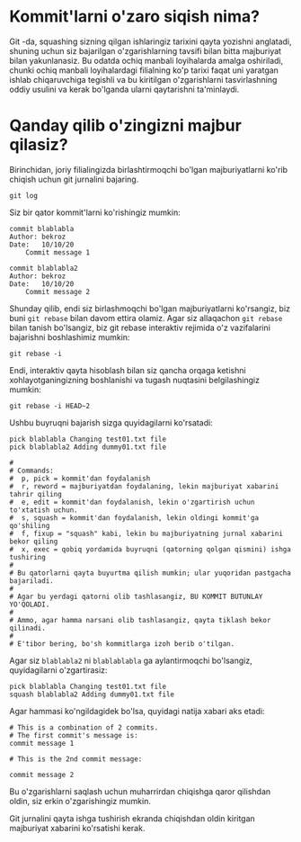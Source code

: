 # Kommit'larni o'zaro siqish nima?

Git -da, squashing sizning qilgan ishlaringiz tarixini qayta yozishni anglatadi, shuning uchun siz bajarilgan o'zgarishlarning tavsifi bilan bitta majburiyat bilan yakunlanasiz.
Bu odatda ochiq manbali loyihalarda amalga oshiriladi, chunki ochiq manbali loyihalardagi filialning ko'p tarixi faqat uni yaratgan ishlab chiqaruvchiga tegishli va bu kiritilgan o'zgarishlarni tasvirlashning oddiy usulini va kerak bo'lganda ularni qaytarishni ta'minlaydi.

# Qanday qilib o'zingizni majbur qilasiz?

Birinchidan, joriy filialingizda birlashtirmoqchi bo'lgan majburiyatlarni ko'rib chiqish uchun git jurnalini bajaring.

```
git log
```

Siz bir qator kommit'larni ko'rishingiz mumkin:

```
commit blablabla
Author: bekroz
Date:   10/10/20
    Commit message 1

commit blablabla2
Author: bekroz
Date:   10/10/20
    Commit message 2
```

Shunday qilib, endi siz birlashmoqchi bo'lgan majburiyatlarni ko'rsangiz, biz buni ```git rebase``` bilan davom ettira olamiz. Agar siz allaqachon ```git rebase``` bilan tanish bo'lsangiz, biz git rebase interaktiv rejimida o'z vazifalarini bajarishni boshlashimiz mumkin:

```
git rebase -i
```

Endi, interaktiv qayta hisoblash bilan siz qancha orqaga ketishni xohlayotganingizning boshlanishi va tugash nuqtasini belgilashingiz mumkin:

```
git rebase -i HEAD~2
```

Ushbu buyruqni bajarish sizga quyidagilarni ko'rsatadi:

```
pick blablabla Changing test01.txt file
pick blablabla2 Adding dummy01.txt file

#
# Commands:
#  p, pick = kommit'dan foydalanish
#  r, reword = majburiyatdan foydalaning, lekin majburiyat xabarini tahrir qiling
#  e, edit = kommit'dan foydalanish, lekin o'zgartirish uchun to'xtatish uchun.
#  s, squash = kommit'dan foydalanish, lekin oldingi kommit'ga qo'shiling
#  f, fixup = "squash" kabi, lekin bu majburiyatning jurnal xabarini bekor qiling
#  x, exec = qobiq yordamida buyruqni (qatorning qolgan qismini) ishga tushiring
#
# Bu qatorlarni qayta buyurtma qilish mumkin; ular yuqoridan pastgacha bajariladi.
#
# Agar bu yerdagi qatorni olib tashlasangiz, BU KOMMIT BUTUNLAY YO'QOLADI.
#
# Ammo, agar hamma narsani olib tashlasangiz, qayta tiklash bekor qilinadi.
#
# E'tibor bering, bo'sh kommitlarga izoh berib o'tilgan.
```

Agar siz ```blablabla2``` ni ```blablablabla``` ga aylantirmoqchi bo'lsangiz, quyidagilarni o'zgartirasiz:

```
pick blablabla Changing test01.txt file
squash blablabla2 Adding dummy01.txt file

```

Agar hammasi ko'ngildagidek bo'lsa, quyidagi natija xabari aks etadi:

```
# This is a combination of 2 commits.
# The first commit's message is:
commit message 1

# This is the 2nd commit message:

commit message 2
```

Bu o'zgarishlarni saqlash uchun muharrirdan chiqishga qaror qilishdan oldin, siz erkin o'zgarishingiz mumkin.

Git jurnalini qayta ishga tushirish ekranda chiqishdan oldin kiritgan majburiyat xabarini ko'rsatishi kerak.
